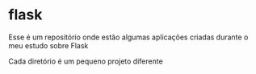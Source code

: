 # flask
Esse é um repositório onde estão algumas aplicações criadas durante o meu estudo sobre Flask

Cada diretório é um pequeno projeto diferente
